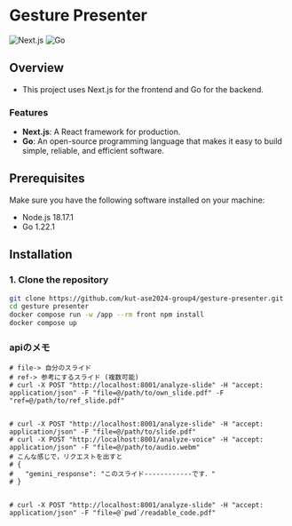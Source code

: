 # Gesture Presenter
![Next.js](https://img.shields.io/badge/Next.js-000000?style=for-the-badge&logo=nextdotjs&logoColor=white)
![Go](https://img.shields.io/badge/Go-00ADD8?style=for-the-badge&logo=go&logoColor=white)

## Overview
- This project uses Next.js for the frontend and Go for the backend.

### Features

- **Next.js**: A React framework for production.
- **Go**: An open-source programming language that makes it easy to build simple, reliable, and efficient software.

## Prerequisites

Make sure you have the following software installed on your machine:

- Node.js 18.17.1
- Go 1.22.1

## Installation

### 1. Clone the repository

```bash
git clone https://github.com/kut-ase2024-group4/gesture-presenter.git
cd gesture presenter
docker compose run -w /app --rm front npm install
docker compose up
```

### apiのメモ
```
# file-> 自分のスライド
# ref-> 参考にするスライド (複数可能)
# curl -X POST "http://localhost:8001/analyze-slide" -H "accept: application/json" -F "file=@/path/to/own_slide.pdf" -F "ref=@/path/to/ref_slide.pdf"


# curl -X POST "http://localhost:8001/analyze-slide" -H "accept: application/json" -F "file=@/path/to/slide.pdf"
# curl -X POST "http://localhost:8001/analyze-voice" -H "accept: application/json" -F "file=@/path/to/audio.webm"
# こんな感じで，リクエストを出すと
# {
#   "gemini_response": "このスライド------------です．"
# }


# curl -X POST "http://localhost:8001/analyze-slide" -H "accept: application/json" -F "file=@`pwd`/readable_code.pdf"
```